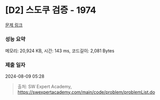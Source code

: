 # [D2] 스도쿠 검증 - 1974 

[문제 링크](https://swexpertacademy.com/main/code/problem/problemDetail.do?contestProbId=AV5Psz16AYEDFAUq) 

### 성능 요약

메모리: 20,924 KB, 시간: 143 ms, 코드길이: 2,081 Bytes

### 제출 일자

2024-08-09 05:28



> 출처: SW Expert Academy, https://swexpertacademy.com/main/code/problem/problemList.do